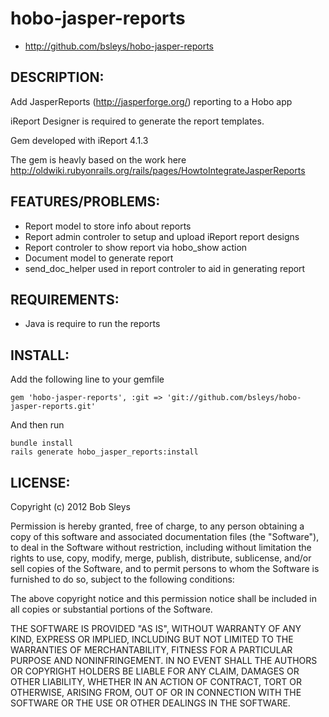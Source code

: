# hobo-jasper-reports

* http://github.com/bsleys/hobo-jasper-reports

## DESCRIPTION:

Add JasperReports (http://jasperforge.org/) reporting to a Hobo app

iReport Designer is required to generate the report templates.

Gem developed with iReport 4.1.3

The gem is heavly based on the work here http://oldwiki.rubyonrails.org/rails/pages/HowtoIntegrateJasperReports

## FEATURES/PROBLEMS:

 * Report model to store info about reports
 * Report admin controler to setup and upload iReport report designs
 * Report controler to show report via hobo_show action
 * Document model to generate report
 * send_doc_helper used in report controler to aid in generating report  

## REQUIREMENTS:

 * Java is require to run the reports

## INSTALL:

Add the following line to your gemfile

    gem 'hobo-jasper-reports', :git => 'git://github.com/bsleys/hobo-jasper-reports.git'
  
And then run
   
    bundle install
    rails generate hobo_jasper_reports:install


## LICENSE:

Copyright (c) 2012 Bob Sleys

Permission is hereby granted, free of charge, to any person
obtaining a copy of this software and associated documentation
files (the "Software"), to deal in the Software without
restriction, including without limitation the rights to use,
copy, modify, merge, publish, distribute, sublicense, and/or sell
copies of the Software, and to permit persons to whom the
Software is furnished to do so, subject to the following
conditions:

The above copyright notice and this permission notice shall be
included in all copies or substantial portions of the Software.

THE SOFTWARE IS PROVIDED "AS IS", WITHOUT WARRANTY OF ANY KIND,
EXPRESS OR IMPLIED, INCLUDING BUT NOT LIMITED TO THE WARRANTIES
OF MERCHANTABILITY, FITNESS FOR A PARTICULAR PURPOSE AND
NONINFRINGEMENT. IN NO EVENT SHALL THE AUTHORS OR COPYRIGHT
HOLDERS BE LIABLE FOR ANY CLAIM, DAMAGES OR OTHER LIABILITY,
WHETHER IN AN ACTION OF CONTRACT, TORT OR OTHERWISE, ARISING
FROM, OUT OF OR IN CONNECTION WITH THE SOFTWARE OR THE USE OR
OTHER DEALINGS IN THE SOFTWARE.